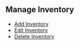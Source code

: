 ## Manage Inventory

* [Add Inventory](AddInventory/README.md)
* [Edit Inventory](EditInventory/README.md)
* [Delete Inventory](DeleteInventory/README.md)
